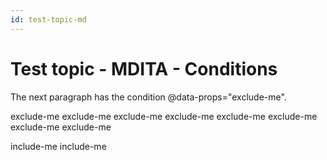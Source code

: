```yaml
---
id: test-topic-md
---
```


# Test topic - MDITA - Conditions

The next paragraph has the condition @data-props="exclude-me".

<p data-props="exclude-me">exclude-me exclude-me exclude-me exclude-me exclude-me exclude-me exclude-me exclude-me 
</p> 

<p>include-me include-me</p>